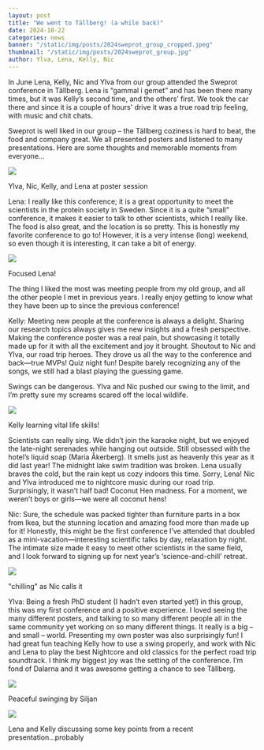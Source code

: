```yaml
---
layout: post
title: "We went to Tällberg! (a while back)"
date: 2024-10-22
categories: news
banner: "/static/img/posts/2024sweprot_group_cropped.jpeg"
thumbnail: "/static/img/posts/2024sweprot_group.jpg"
author: Ylva, Lena, Kelly, Nic
---
```


In June Lena, Kelly, Nic and Ylva from our group attended the Sweprot conference in Tällberg. Lena is “gammal i gemet” and has been there many times, but it was Kelly’s second time, and the others’ first. We took the car there and since it is a couple of hours' drive it was a true road trip feeling, with music and chit chats.

Sweprot is well liked in our group – the Tällberg coziness is hard to beat, the food and company great. We all presented posters and listened to many presentations. Here are some thoughts and memorable moments from everyone...

<div class="text-center"> 
  <img class="img-40" src="/static/img/posts/2024sweprot_group_edit.jpg">
  <p>Ylva, Nic, Kelly, and Lena at poster session</p>
</div>

Lena:
I really like this conference; it is a great opportunity to meet the scientists in the protein society in Sweden. Since it is a quite “small” conference, it makes it easier to talk to other scientists, which I really like. The food is also great, and the location is so pretty. This is honestly my favorite conference to go to! However, it is a very intense (long) weekend, so even though it is interesting, it can take a bit of energy.  

<div class="text-center"> 
  <img class="img-40" src="/static/img/posts/2024sweprot_lenaposter.jpg">
  <p>Focused Lena!</p>
</div>

The thing I liked the most was meeting people from my old group, and all the other people I met in previous years. I really enjoy getting to know what they have been up to since the previous conference!


Kelly:
⁠Meeting new people at the conference is always a delight. Sharing our research topics always gives me new insights and a fresh perspective.
⁠Making the conference poster was a real pain, but showcasing it totally made up for it with all the excitement and joy it brought.
Shoutout to Nic and Ylva, our road trip heroes. They drove us all the way to the conference and back—true MVPs!
Quiz night fun! Despite barely recognizing any of the songs, we still had a blast playing the guessing game.

Swings can be dangerous. Ylva and Nic pushed our swing to the limit, and I’m pretty sure my screams scared off the local wildlife.
<div class="text-center"> 
  <img class="img-40" src="/static/img/posts/2024sweprot_kellyswing.jpg">
  <p>Kelly learning vital life skills!</p>
</div>

Scientists can really sing. We didn’t join the karaoke night, but we enjoyed the late-night serenades while hanging out outside.
Still obsessed with the hotel’s liquid soap (Maria Åkerberg). It smells just as heavenly this year as it did last year!
⁠The midnight lake swim tradition was broken. Lena usually braves the cold, but the rain kept us cozy indoors this time. Sorry, Lena!
Nic and Ylva introduced me to nightcore music during our road trip. Surprisingly, it wasn’t half bad!
⁠Coconut Hen madness. For a moment, we weren’t boys or girls—we were all coconut hens!

Nic:
Sure, the schedule was packed tighter than furniture parts in a box from Ikea, but the stunning location and amazing food more than made up for it! Honestly, this might be the first conference I’ve attended that doubled as a mini-vacation—interesting scientific talks by day, relaxation by night. The intimate size made it easy to meet other scientists in the same field, and I look forward to signing up for next year’s ‘science-and-chill’ retreat.

<div class="text-center"> 
  <img class="img-40" src="/static/img/posts/2024sweprot_climbers.jpg">
  <p>"chilling" as Nic calls it</p>
</div>

Ylva:
Being a fresh PhD student (I hadn’t even started yet!) in this group, this was my first conference and a positive experience. I loved seeing the many different posters, and talking to so many different people all in the same community yet working on so many different things. It really is a big – and small – world. Presenting my own poster was also surprisingly fun! 
I had great fun teaching Kelly how to use a swing properly, and work with Nic and Lena to play the best Nightcore and old classics for the perfect road trip soundtrack. 
I think my biggest joy was the setting of the conference. I’m fond of Dalarna and it was awesome getting a chance to see Tällberg. 

<div class="text-center"> 
  <img class="img-40" src="/static/img/posts/2024sweprot_ylvaswing.jpg">
  <p>Peaceful swinging by Siljan</p>
</div>

<div class="text-center"> 
  <img class="img-40" src="/static/img/posts/2024sweprot_lenaandkelly.jpg">
  <p>Lena and Kelly discussing some key points from a recent presentation...probably</p>
</div>